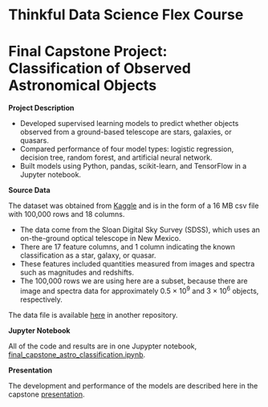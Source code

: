 # Thinkful Data Science Flex Course
# Final Capstone Project: Classification of Observed Astronomical Objects

**Project Description**

- Developed supervised learning models to predict whether objects observed from a ground-based telescope are stars, galaxies, or quasars.
- Compared performance of four model types: logistic regression, decision tree, random forest, and artificial neural network.
-	Built models using Python, pandas, scikit-learn, and TensorFlow in a Jupyter notebook.

**Source Data**

The dataset was obtained from [Kaggle](https://www.kaggle.com/datasets/fedesoriano/stellar-classification-dataset-sdss17) and is in the form of a 16 MB csv file with 100,000 rows and 18 columns.
- The data come from the Sloan Digital Sky Survey (SDSS), which uses an on-the-ground optical telescope in New Mexico.
- There are 17 feature columns, and 1 column indicating the known classification as a star, galaxy, or quasar. 
- These features included quantities measured from images and spectra such as magnitudes and redshifts.
- The 100,000 rows we are using here are a subset, because there are image and spectra data for approximately 0.5 × 10<sup>9</sup> and 3 × 10<sup>6</sup> objects, respectively.

The data file is available [here](https://raw.githubusercontent.com/JosephMartin610/thinkful_data_science_flex_data_files/main/star_classification.csv) in another repository.

**Jupyter Notebook**

All of the code and results are in one Jupypter notebook, [final_capstone_astro_classification.ipynb](https://github.com/JosephMartin610/thinkful_data_science_flex_astronomical_classification/blob/main/final_capstone_astro_classification.ipynb).

**Presentation**

The development and performance of the models are described here in the capstone [presentation](https://github.com/JosephMartin610/thinkful_data_science_flex_astronomical_classification/blob/main/final_capstone.pdf).
